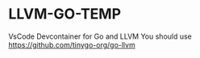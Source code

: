 # LLVM-GO-TEMP
VsCode Devcontainer for Go and LLVM
You should use https://github.com/tinygo-org/go-llvm
